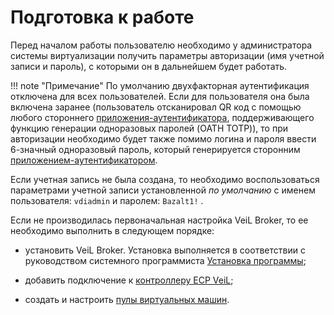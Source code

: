 # Подготовка к работе

Перед началом работы пользователю необходимо у администратора
системы виртуализации получить параметры авторизации (имя
учетной записи и пароль), с которыми он в дальнейшем будет
работать.

!!! note "Примечание" 
    По умолчанию двухфакторная аутентификация отключена для всех пользователей.
    Если для пользователя она была включена заранее (пользователь отсканировал QR код с помощью любого стороннего 
    [приложения-аутентификатора](../faq/2fa.md), поддерживающего функцию генерации одноразовых паролей (OATH TOTP)), 
    то при авторизации необходимо будет также помимо логина и пароля ввести 6-значный одноразовый пароль, который 
    генерируется сторонним [приложением-аутентификатором](../faq/2fa.md).

Если учетная запись не была создана, то необходимо
воспользоваться параметрами учетной записи установленной *по умолчанию* 
с именем пользователя: ```vdiadmin``` и паролем: ```Bazalt1!``` .

Если не производилась первоначальная настройка VeiL Broker, то ее
необходимо выполнить в следующем порядке:

   -   установить VeiL Broker. Установка выполняется в
        соответствии с руководством системного программиста
        [Установка программы](../faq/install_v3.md);
    
   -   добавить подключение к [контроллеру ECP VeiL](./controllers.md);
    
   -   создать и настроить [пулы виртуальных машин](./pools.md).
    
   
